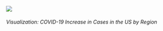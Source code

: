 <div class="ui embed" data-source="plotly" data-id="region_bar" data-placeholder="../content/images/plotly_logo.webp"><i class="play icon"></i><img class="placeholder" src="../content/images/plotly_logo.webp"></div>

###### Visualization: COVID-19 Increase in Cases in the US by Region